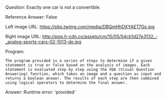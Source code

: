 Question: Exactly one car is not a convertible.

Reference Answer: False

Left image URL: https://pbs.twimg.com/media/DBQmHhDXYAET7Gs.jpg

Right image URL: http://pop.h-cdn.co/assets/cm/15/05/54cb1d27e3132_-_analog-sports-cars-02-1013-de.jpg

Program:

```
The program provided is a series of steps to determine if a given statement is true or false based on the analysis of images. Each statement is evaluated step by step using the VQA (Visual Question Answering) function, which takes an image and a question as input and returns a boolean answer. The results of each step are then combined using logical operators to determine the final answer.
```
Answer: Runtime error: 'provided'

